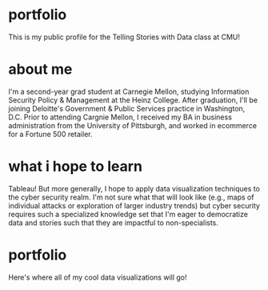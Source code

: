 # portfolio
This is my public profile for the Telling Stories with Data class at CMU!

# about me
I'm a second-year grad student at Carnegie Mellon, studying Information Security Policy & Management at the Heinz College. After graduation, I'll be joining Deloitte's Government & Public Services practice in Washington, D.C. Prior to attending Cargnie Mellon, I received my BA in business administration from the University of Pittsburgh, and worked in ecommerce for a Fortune 500 retailer.

# what i hope to learn
Tableau! But more generally, I hope to apply data visualization techniques to the cyber security realm. I'm not sure what that will look like (e.g., maps of individual attacks or exploration of larger industry trends) but cyber security requires such a specialized knowledge set that I'm eager to democratize data and stories such that they are impactful to non-specialists.

# portfolio
Here's where all of my cool data visualizations will go!
